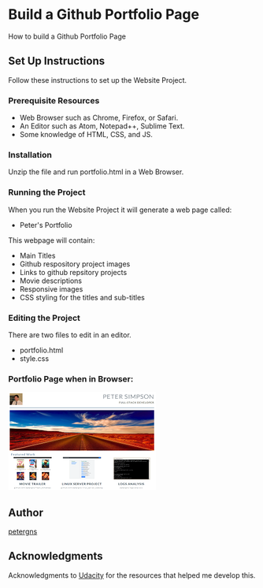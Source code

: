 # Build a Github Portfolio Page
How to build a Github Portfolio Page

## Set Up Instructions
Follow these instructions to set up the Website Project.

### Prerequisite Resources
* Web Browser such as Chrome, Firefox, or Safari.
* An Editor such as Atom, Notepad++, Sublime Text.
* Some knowledge of HTML, CSS, and JS.

### Installation
Unzip the file and run portfolio.html in a Web Browser.

### Running the Project
When you run the Website Project it will generate a web page called:
<ul>
  <li>Peter's Portfolio</li>
</ul>
This webpage will contain:
<ul>
  <li>Main Titles</li>
  <li>Github respository project images</li>
  <li>Links to github repsitory projects</li>
  <li>Movie descriptions</li>
  <li>Responsive images</li>
  <li>CSS styling for the titles and sub-titles</li>
</ul>

### Editing the Project
There are two files to edit in an editor.
<ul>
  <li>portfolio.html</li>
  <li>style.css</li>
</ul>

### Portfolio Page when in Browser:
![Image of Output](https://github.com/petergns/buildaportfolio/blob/master/img/build-portfolio.PNG)

## Author
[petergns](https://github.com/petergns)

## Acknowledgments
Acknowledgments to [Udacity](https://www.udacity.com/) for the resources that helped me develop this.
